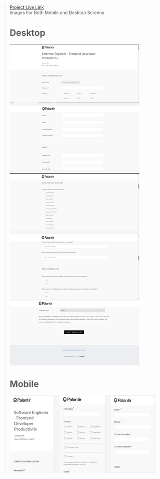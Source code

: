 >[Project Live Link](https://665b6c3eb78f70f02e6c2b30--ornate-paprenjak-cb1939.netlify.app/)<br>
> Images For Both Mobile and Desktop Screens<br>
> # Desktop
> ![Desktop](./images/Untitled.png)
> # Mobile
> ![Mobile](./images/Untitled%20(1).png)